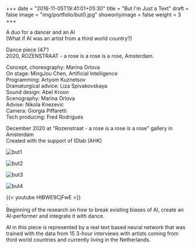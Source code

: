 +++
date = "2016-11-05T19:41:01+05:30"
title = "But I'm Just a Text"
draft = false
image = "img/portfolio/but0.jpg"
showonlyimage = false
weight = 3
+++

A duo for a dancer and an AI  
(What if AI was an artist from a third world country?)  

Dance piece (47’)  
2020, ROZENSTRAAT - a rose is a rose is a rose, Amsterdam.  
<!--more-->

Concept, choreography: Marina Orlova  
On stage: MingJou Chen, Artificial Intelligence  
Programming: Artyom Kuznetsov  
Dramaturgical advice: Liza Spivakovskaya  
Sound design: Abel Kroon  
Scenography: Marina Orlova  
Advise: Nikola Knezevic  
Camera: Giorgia Piffaretti  
Tech producing: Fred Rodrigues  

December 2020 at "Rozenstraat - a rose is a rose is a rose" gallery in Amsterdam  
Created with the support of IDlab (AHK)  


![but1][1]

![but2][2]

![but3][3]

![but4][4]


{{< youtube HtBWE9CjFwE >}}  
.  
Beginning of the research on how to break existing biases of AI, create an AI-performer and integrate it with dance.  

AI in this piece is represented by a real text based neural network that was trained with the data from 15 3-hour interviews with artists coming from third world countries and currently living in the Netherlands.  


[1]: /img/portfolio/but1.jpeg
[2]: /img/portfolio/but2.jpeg
[3]: /img/portfolio/but3.jpeg
[4]: /img/portfolio/but4.jpeg